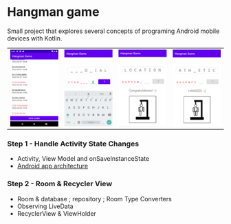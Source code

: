 # Hangman game
Small project that explores several concepts of programing Android mobile devices with Kotlin.

<table style="width:100%">
  <tr>
    <th><img src=".\readme.resources\history.png" alt="Hangman game's history"/></th>
    <th><img src=".\readme.resources\guess.png" alt="Hangman, guess word"/></th>
    <th><img src=".\readme.resources\congratulations.png" alt="Hangman, congratulations"/></th>
    <th><img src=".\readme.resources\hanged.png" alt="Hangman, hanged, you lost"/></th>
  </tr>
</table>

### Step 1 - Handle Activity State Changes
* Activity, View Model and onSaveInstanceState
* [Android app architecture](https://developer.android.com/jetpack/guide#recommended-app-arch)
### Step 2 - Room & Recycler View
* Room & database ; repository ; Room Type Converters
* Observing LiveData
* RecyclerView & ViewHolder